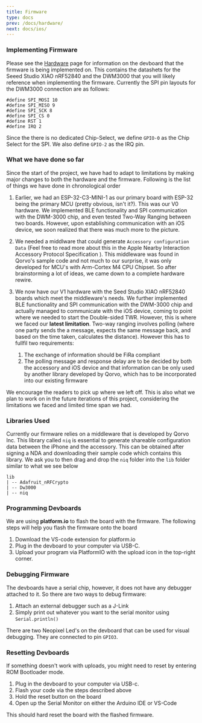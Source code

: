 ```yaml
---
title: Firmware
type: docs
prev: /docs/hardware/
next: docs/ios/
---
```

### Implementing Firmware
Please see the [Hardware](/docs/hardware/) page for information on the devboard that the firmware is being implemented on. This contains the datashets for the Seeed Studio XIAO nRF52840 and the DWM3000 that you will likely reference when implementing the firmware. Currently the SPI pin layouts for the DWM3000 connection are as follows:

```
#define SPI_MOSI 10
#define SPI_MISO 9
#define SPI_SCK 8
#define SPI_CS 0
#define RST 1
#define IRQ 2
```

Since the there is no dedicated Chip-Select, we define `GPIO-0` as the Chip Select for the SPI. We also define `GPIO-2` as the IRQ pin.

### What we have done so far

Since the start of the project, we have had to adapt to limitations by making major changes to both the hardware and the firmware. Following is the list of things we have done in chronological order
1. Earlier, we had an ESP-32-C3-MINI-1 as our primary board with ESP-32 being the primary MCU (pretty obvious, isn't it?). This was our V0 hardware. We implemented BLE functionality and SPI communication with the DWM-3000 chip, and even tested Two-Way Ranging between two boards. However, upon establishing communication with an iOS device, we soon realized that there was much more to the picture.
2. We needed a middlware that could generate `Accessory configuration Data` (Feel free to read more about this in the Apple Nearby Interaction Accessory Protocol Specification ). This middleware was found in Qorvo's sample code and not much to our surprise, it was only developed for MCU's with Arm-Cortex M4 CPU Chipset. So after brainstorming a lot of ideas, we came down to a complete hardware rewire.
3. We now have our V1 hardware with the Seed Studio XIAO nRF52840 boards which meet the middleware's needs. We further implemented BLE functionality and SPI communication with the DWM-3000 chip and actually managed to communicate with the iOS device, coming to point where we needed to start the Double-sided TWR. However, this is where we faced our **latest limitation**. Two-way ranging involves polling (where one party sends the a message, expects the same message back, and based on the time taken, calculates the distance). However this has to fullfil two requirements:
   
      1. The exchange of information should be FiRa compliant
      2. The polling message and response delay are to be decided by both the accessory and iOS device and that information can be only used by another library developed by Qorvo, which has to be incorporated into our existing firmware

We encourage the readers to pick up where we left off. This is also what we plan to work on in the future iterations of this project, considering the limitations we faced and limited time span we had.

### Libraries Used
Currently our firmware relies on a middleware that is developed by Qorvo Inc. This library called `niq` is essential to generate shareable configuration data between the iPhone and the accessory. This  can be obtained after signing a NDA and downloading their sample code which contains this library. We ask you to then drag and drop the `niq` folder into the `lib` folder similar to what we see below

    lib
    | -- Adafruit_nRFCrypto
    | -- Dw3000
    | -- niq

### Programming Devboards
We are using **platform.io** to flash the board with the firmware. The following steps will help you flash the firmware onto the board

1. Download the VS-code extension for platform.io
2. Plug in the devboard to your computer via USB-C.
3. Upload your program via PlatformIO with the upload icon in the top-right corner.

### Debugging Firmware
The devboards  have a serial chip, however, it does not have any debugger attached to it. So there are two ways to debug firmware:
1. Attach an external debugger such as a J-Link
2. Simply print out whatever you want to the serial monitor using `Serial.println()`

There are two Neopixel Led's on the devboard that can be used for visual debugging. They are connected to pin `GPIO3`. 

### Resetting Devboards

If something doesn't work with uploads, you might need to reset by entering ROM Bootloader mode.

1. Plug in the devboard to your computer via USB-c.
2. Flash your code via the steps described above
3. Hold the reset button on the board
4. Open up the Serial Monitor on either the Arduino IDE or VS-Code

This should hard reset the board with the flashed firmware.
